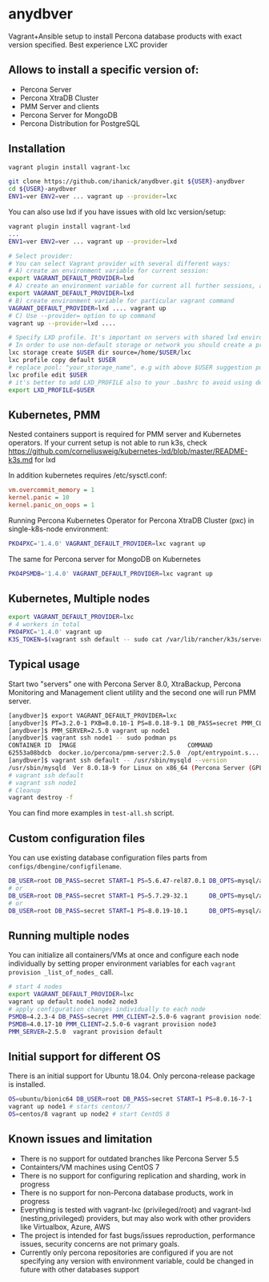 # anydbver
Vagrant+Ansible setup to install Percona database products with exact version specified. Best experience LXC provider

## Allows to install a specific version of:

* Percona Server
* Percona XtraDB Cluster
* PMM Server and clients
* Percona Server for MongoDB
* Percona Distribution for PostgreSQL

## Installation

```bash
vagrant plugin install vagrant-lxc

git clone https://github.com/ihanick/anydbver.git ${USER}-anydbver
cd ${USER}-anydbver
ENV1=ver ENV2=ver ... vagrant up --provider=lxc
```

You can also use lxd if you have issues with old lxc version/setup:

```bash
vagrant plugin install vagrant-lxd
...
ENV1=ver ENV2=ver ... vagrant up --provider=lxd

# Select provider:
# You can select Vagrant provider with several different ways:
# A) create an environment variable for current session:
export VAGRANT_DEFAULT_PROVIDER=lxd
# A) create an environment variable for current all further sessions, add a variable in your .bashrc
export VAGRANT_DEFAULT_PROVIDER=lxd
# B) create environment variable for particular vagrant command
VAGRANT_DEFAULT_PROVIDER=lxd .... vagrant up
# C) Use --provider= option to up command
vagrant up --provider=lxd ....

# Specify LXD profile. It's important on servers with shared lxd environment
# In order to use non-default storage or network you should create a profile:
lxc storage create $USER dir source=/home/$USER/lxc
lxc profile copy default $USER
# replace pool: "your_storage_name", e.g with above $USER suggestion put your unix username instead of your_storage_name
lxc profile edit $USER
# it's better to add LXD_PROFILE also to your .bashrc to avoid using default storage pool
export LXD_PROFILE=$USER
```

## Kubernetes, PMM

Nested containers support is required for PMM server and Kubernetes operators.
If your current setup is not able to run k3s, check https://github.com/corneliusweig/kubernetes-lxd/blob/master/README-k3s.md for lxd

In addition kubernetes requires /etc/sysctl.conf:

```ini
vm.overcommit_memory = 1
kernel.panic = 10
kernel.panic_on_oops = 1
```

Running Percona Kubernetes Operator for Percona XtraDB Cluster (pxc) in single-k8s-node environment:

```bash
PKO4PXC='1.4.0' VAGRANT_DEFAULT_PROVIDER=lxc vagrant up
```

The same for  Percona server for MongoDB on Kubernetes
```bash
PKO4PSMDB='1.4.0' VAGRANT_DEFAULT_PROVIDER=lxc vagrant up
```

## Kubernetes, Multiple nodes

```bash
export VAGRANT_DEFAULT_PROVIDER=lxc
# 4 workers in total
PKO4PXC='1.4.0' vagrant up
K3S_TOKEN=$(vagrant ssh default -- sudo cat /var/lib/rancher/k3s/server/node-token) K3S_URL="https://$( vagrant ssh default -- hostname -I | cut -d' ' -f1):6443" vagrant up node1 node2 node3
```

## Typical usage

Start two "servers" one with Percona Server 8.0, XtraBackup, Percona Monitoring and Management client utility and the second one will run PMM server.

```bash
[anydbver]$ export VAGRANT_DEFAULT_PROVIDER=lxc
[anydbver]$ PT=3.2.0-1 PXB=8.0.10-1 PS=8.0.18-9.1 DB_PASS=secret PMM_CLIENT=2.5.0-6 vagrant up
[anydbver]$ PMM_SERVER=2.5.0 vagrant up node1
[anydbver]$ vagrant ssh node1 -- sudo podman ps
CONTAINER ID  IMAGE                               COMMAND               CREATED             STATUS                 PORTS               NAMES
62553a08bdcb  docker.io/percona/pmm-server:2.5.0  /opt/entrypoint.s...  About a minute ago  Up About a minute ago  0.0.0.0:80->80/tcp  pmm-server
[anydbver]$ vagrant ssh default -- /usr/sbin/mysqld --version
/usr/sbin/mysqld  Ver 8.0.18-9 for Linux on x86_64 (Percona Server (GPL), Release 9, Revision 53e606f)
# vagrant ssh default
# vagrant ssh node1
# Cleanup
vagrant destroy -f
```

You can find more examples in `test-all.sh` script.

## Custom configuration files

You can use existing database configuration files parts from `configs/dbengine/configfilename`.
```bash
DB_USER=root DB_PASS=secret START=1 PS=5.6.47-rel87.0.1 DB_OPTS=mysql/async-repl-gtid.cnf VAGRANT_DEFAULT_PROVIDER=lxc vagrant up
# or
DB_USER=root DB_PASS=secret START=1 PS=5.7.29-32.1      DB_OPTS=mysql/async-repl-gtid.cnf VAGRANT_DEFAULT_PROVIDER=lxc vagrant up
# or
DB_USER=root DB_PASS=secret START=1 PS=8.0.19-10.1      DB_OPTS=mysql/async-repl-gtid.cnf VAGRANT_DEFAULT_PROVIDER=lxc vagrant up
```

## Running multiple nodes

You can initialize all containers/VMs at once and configure each node individually by setting proper environment variables for each `vagrant provision _list_of_nodes_` call.

```bash
# start 4 nodes
export VAGRANT_DEFAULT_PROVIDER=lxc 
vagrant up default node1 node2 node3
# apply configuration changes individually to each node
PSMDB=4.2.3-4 DB_PASS=secret PMM_CLIENT=2.5.0-6 vagrant provision node1 node2
PSMDB=4.0.17-10 PMM_CLIENT=2.5.0-6 vagrant provision node3
PMM_SERVER=2.5.0  vagrant provision default
```

## Initial support for different OS

There is an initial support for Ubuntu 18.04. Only percona-release package is installed.
```bash
OS=ubuntu/bionic64 DB_USER=root DB_PASS=secret START=1 PS=8.0.16-7-1    DB_OPTS=mysql/async-repl-gtid.cnf vagrant up # starts Ubuntu 18.04
vagrant up node1 # starts centos/7
OS=centos/8 vagrant up node2 # start CentOS 8
```

## Known issues and limitation

* There is no support for outdated branches like Percona Server 5.5
* Containters/VM machines using CentOS 7
* There is no support for configuring replication and sharding, work in progress
* There is no support for non-Percona database products, work in progress
* Everything is tested with vagrant-lxc (privileged/root) and vagrant-lxd (nesting,privileged) providers, but may also work with other providers like Virtualbox, Azure, AWS
* The project is intended for fast bugs/issues reproduction, performance issues, security concerns are not primary goals.
* Currently only percona repositories are configured if you are not specifying any version with environment variable, could be changed in future with other databases support

